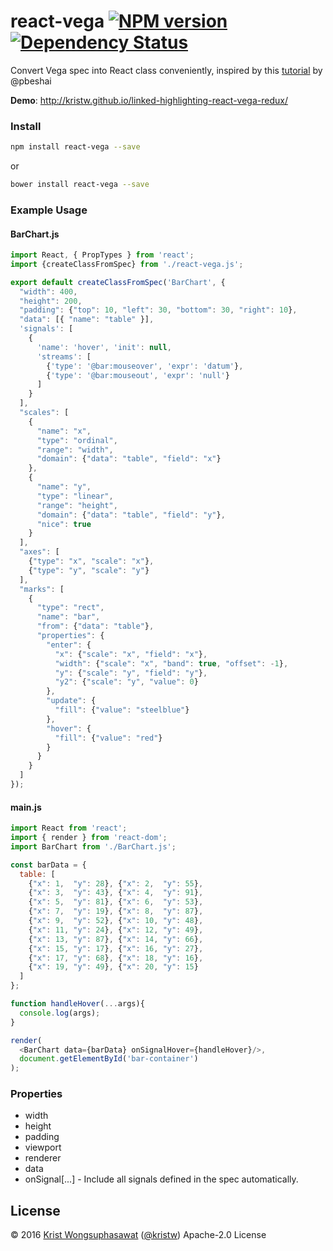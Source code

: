 <!--**Introduction** |
[Demo](https://kristw.github.io/react-vega) |
[API Reference](https://github.com/kristw/react-vega/blob/master/docs/api.md)-->

# react-vega [![NPM version][npm-image]][npm-url] [![Dependency Status][daviddm-image]][daviddm-url]

<!--[![Build Status][travis-image]][travis-url]-->

Convert Vega spec into React class conveniently, inspired by this [tutorial](https://medium.com/@pbesh/react-and-vega-an-alternative-visualization-example-cd76e07dc1cd#.omslw1xy8) by @pbeshai

**Demo**: http://kristw.github.io/linked-highlighting-react-vega-redux/

### Install

```bash
npm install react-vega --save
```

or

```bash
bower install react-vega --save
```

### Example Usage

#### BarChart.js

```javascript
import React, { PropTypes } from 'react';
import {createClassFromSpec} from './react-vega.js';

export default createClassFromSpec('BarChart', {
  "width": 400,
  "height": 200,
  "padding": {"top": 10, "left": 30, "bottom": 30, "right": 10},
  "data": [{ "name": "table" }],
  'signals': [
    {
      'name': 'hover', 'init': null,
      'streams': [
        {'type': '@bar:mouseover', 'expr': 'datum'},
        {'type': '@bar:mouseout', 'expr': 'null'}
      ]
    }
  ],
  "scales": [
    {
      "name": "x",
      "type": "ordinal",
      "range": "width",
      "domain": {"data": "table", "field": "x"}
    },
    {
      "name": "y",
      "type": "linear",
      "range": "height",
      "domain": {"data": "table", "field": "y"},
      "nice": true
    }
  ],
  "axes": [
    {"type": "x", "scale": "x"},
    {"type": "y", "scale": "y"}
  ],
  "marks": [
    {
      "type": "rect",
      "name": "bar",
      "from": {"data": "table"},
      "properties": {
        "enter": {
          "x": {"scale": "x", "field": "x"},
          "width": {"scale": "x", "band": true, "offset": -1},
          "y": {"scale": "y", "field": "y"},
          "y2": {"scale": "y", "value": 0}
        },
        "update": {
          "fill": {"value": "steelblue"}
        },
        "hover": {
          "fill": {"value": "red"}
        }
      }
    }
  ]
});
```

#### main.js

```javascript
import React from 'react';
import { render } from 'react-dom';
import BarChart from './BarChart.js';

const barData = {
  table: [
    {"x": 1,  "y": 28}, {"x": 2,  "y": 55},
    {"x": 3,  "y": 43}, {"x": 4,  "y": 91},
    {"x": 5,  "y": 81}, {"x": 6,  "y": 53},
    {"x": 7,  "y": 19}, {"x": 8,  "y": 87},
    {"x": 9,  "y": 52}, {"x": 10, "y": 48},
    {"x": 11, "y": 24}, {"x": 12, "y": 49},
    {"x": 13, "y": 87}, {"x": 14, "y": 66},
    {"x": 15, "y": 17}, {"x": 16, "y": 27},
    {"x": 17, "y": 68}, {"x": 18, "y": 16},
    {"x": 19, "y": 49}, {"x": 20, "y": 15}
  ]
};

function handleHover(...args){
  console.log(args);
}

render(
  <BarChart data={barData} onSignalHover={handleHover}/>,
  document.getElementById('bar-container')
);
```

### Properties

- width
- height
- padding
- viewport
- renderer
- data
- onSignal[...] - Include all signals defined in the spec automatically.

## License

© 2016 [Krist Wongsuphasawat](http://kristw.yellowpigz.com)  ([@kristw](https://twitter.com/kristw)) Apache-2.0 License

[npm-image]: https://badge.fury.io/js/react-vega.svg
[npm-url]: https://npmjs.org/package/react-vega
[travis-image]: https://travis-ci.org/kristw/react-vega.svg?branch=master
[travis-url]: https://travis-ci.org/kristw/react-vega
[daviddm-image]: https://david-dm.org/kristw/react-vega.svg?theme=shields.io
[daviddm-url]: https://david-dm.org/kristw/react-vega